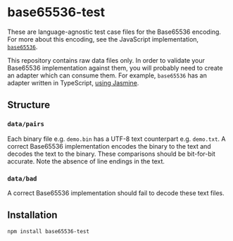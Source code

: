 # base65536-test

These are language-agnostic test case files for the Base65536 encoding. For more about this encoding, see the JavaScript implementation, [`base65536`](https://github.com/qntm/base65536).

This repository contains raw data files only. In order to validate your Base65536 implementation against them, you will probably need to create an adapter which can consume them. For example, `base65536` has an adapter written in TypeScript, [using Jasmine](https://github.com/qntm/base65536/blob/6ea6b4b5fa0f475439a1a98162701561047479fd/src/test/base65536.spec.ts).

## Structure

### `data/pairs`

Each binary file e.g. `demo.bin` has a UTF-8 text counterpart e.g. `demo.txt`. A correct Base65536 implementation encodes the binary to the text and decodes the text to the binary. These comparisons should be bit-for-bit accurate. Note the absence of line endings in the text.

### `data/bad`

A correct Base65536 implementation should fail to decode these text files.

## Installation

```shell
npm install base65536-test
```
